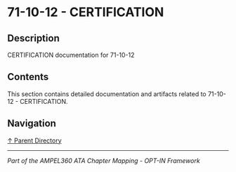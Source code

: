 # 71-10-12 - CERTIFICATION

## Description

CERTIFICATION documentation for 71-10-12

## Contents

This section contains detailed documentation and artifacts related to 71-10-12 - CERTIFICATION.

## Navigation

[↑ Parent Directory](../README.md)

---

*Part of the AMPEL360 ATA Chapter Mapping - OPT-IN Framework*

